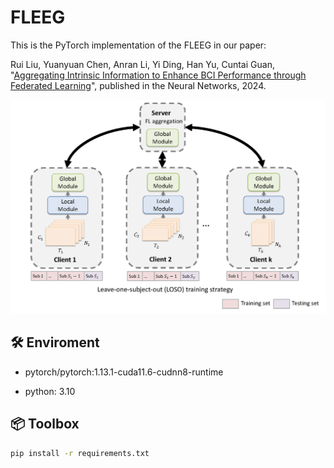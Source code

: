 # FLEEG
This is the PyTorch implementation of the FLEEG in our paper:

Rui Liu, Yuanyuan Chen, Anran Li, Yi Ding, Han Yu, Cuntai Guan, "[Aggregating Intrinsic Information to Enhance BCI Performance
through Federated Learning](https://www.sciencedirect.com/science/article/pii/S0893608024000145)", published in the Neural Networks, 2024.

<img src="FLEEG_structure.png" width="800">

## 🛠️ Enviroment

- pytorch/pytorch:1.13.1-cuda11.6-cudnn8-runtime

- python: 3.10

## 📦 Toolbox

```bash
pip install -r requirements.txt
